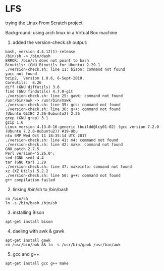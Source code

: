 # LFS
trying the Linux From Scratch project

Background: using arch linux in a Virtual Box machine

1) added the version-check.sh
output: 
```
bash, version 4.4.12(1)-release
/bin/sh -> /bin/dash
ERROR: /bin/sh does not point to bash
Binutils: (GNU Binutils for Ubuntu) 2.29.1
./version-check.sh: line 11: bison: command not found
yacc not found
bzip2,  Version 1.0.6, 6-Sept-2010.
Coreutils:  8.26
diff (GNU diffutils) 3.6
find (GNU findutils) 4.7.0-git
./version-check.sh: line 25: gawk: command not found
/usr/bin/awk -> /usr/bin/mawk
./version-check.sh: line 35: gcc: command not found
./version-check.sh: line 36: g++: command not found
(Ubuntu GLIBC 2.26-0ubuntu2) 2.26
grep (GNU grep) 3.1
gzip 1.6
Linux version 4.13.0-16-generic (buildd@lcy01-02) (gcc version 7.2.0 (Ubuntu 7.2.0-8ubuntu2)) #19-Ubu
ntu SMP Wed Oct 11 18:35:14 UTC 2017
./version-check.sh: line 41: m4: command not found
./version-check.sh: line 42: make: command not found
GNU patch 2.7.5
Perl version='5.26.0';
sed (GNU sed) 4.4
tar (GNU tar) 1.29
./version-check.sh: line 47: makeinfo: command not found
xz (XZ Utils) 5.2.2
./version-check.sh: line 50: g++: command not found
g++ compilation failed
```

2) linking /bin/sh to /bin/bash
```
rm /bin/sh
ln -s /bin/bash /bin/sh
```

3) installing Bison
```
apt-get install bison
```
4) daeling with awk & gawk
```
apt-get install gawk
rm /usr/bin/awk && ln -s /usr/bin/gawk /usr/bin/awk
```
5) gcc and g++
```
apt-get install gcc g++ make
```
